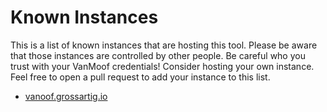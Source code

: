 # Known Instances

This is a list of known instances that are hosting this tool.
Please be aware that those instances are controlled by other
people. Be careful who you trust with your VanMoof credentials!
Consider hosting your own instance. Feel free to open a pull
request to add your instance to this list.

 - [vanoof.grossartig.io](https://vanoof.grossartig.io)
